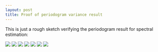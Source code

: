 ```yaml
---
layout: post
title: Proof of periodogram variance result
---
```

This is just a rough sketch verifying the periodogram result for spectral estimation:

<img src="/assets/varPeriodogram1.jpg">
<img src="/assets/varPeriodogram2.jpg">
<img src="/assets/varPeriodogram3.jpg">
<img src="/assets/varPeriodogram4.jpg">
<img src="/assets/varPeriodogram5.jpg">
<img src="/assets/varPeriodogram6.jpg">
<img src="/assets/varPeriodogram7.jpg">
